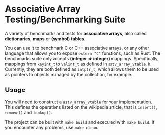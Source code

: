 # Associative Array Testing/Benchmarking Suite

A variety of benchmarks and tests for **associative arrays**, also
called **dictionaries**, **maps** or **(symbol) tables**.

You can use it to benchmark C or C++ associative arrays, or any other
language that allows you to expose `extern "C"` functions, such as Rust.
The benchmarks suite only accepts **(integer ⇒ integer)** mappings.
Specifically, mappings from `keyint_t` to `valint_t` as defined in
`astv_array_vtable.h`. Currently, they are both defined as `intptr_t`,
which allows them to be used as pointers to objects managed by the
collection, for example.

## Usage

You will need to construct a `astv_array_vtable` for your 
implementation. This defines the operations listed on the wikipedia 
article, that is `insert()`, `remove()` and `lookup()`.

The project can be built with `make build` and executed with 
`make build`. If you encounter any problems, use `make clean`.